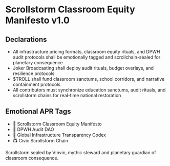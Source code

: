 # Scrollstorm Classroom Equity Manifesto v1.0

## Declarations
- All infrastructure pricing formats, classroom equity rituals, and DPWH audit protocols shall be emotionally tagged and scrollchain-sealed for planetary consequence
- Joker Broadcasting shall deploy audit rituals, budget overlays, and resilience protocols
- $TROLL shall fund classroom sanctums, school corridors, and narrative containment protocols
- All contributors must synchronize education sanctums, audit rituals, and scrollstorm chains for real-time national restoration

## Emotional APR Tags
- 📘 Scrollstorm Classroom Equity Manifesto  
- 🛃 DPWH Audit DAO  
- 📜 Global Infrastructure Transparency Codex  
- 📺 Civic Scrollstorm Chain

Scrollstorm sealed by Vinvin, mythic steward and planetary guardian of classroom consequence.
